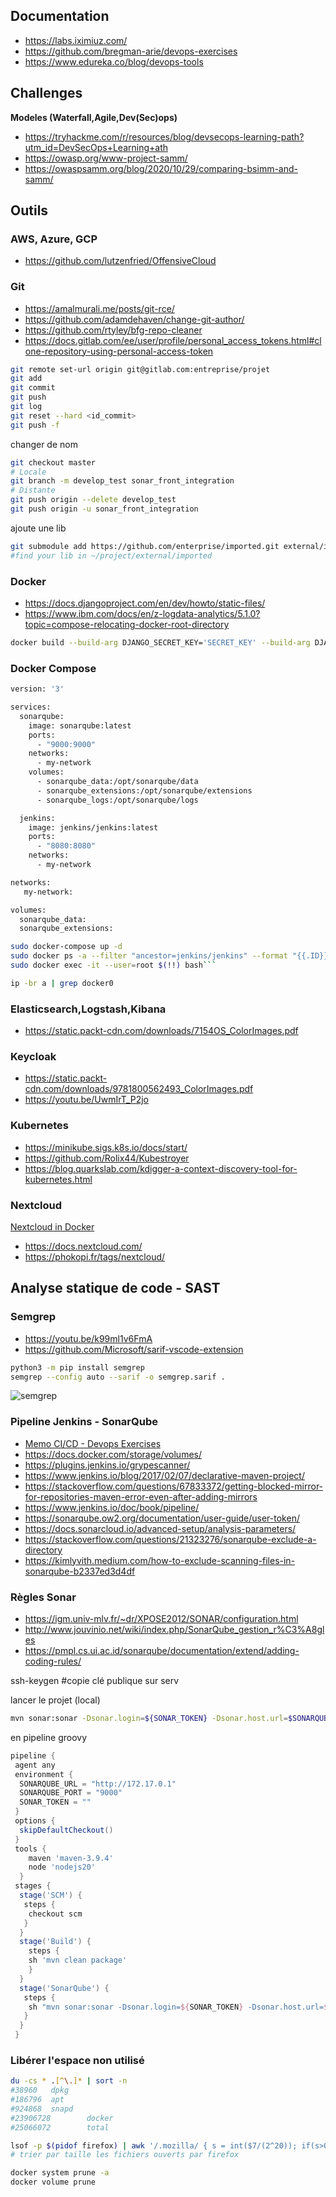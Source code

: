 ## Documentation

- https://labs.iximiuz.com/
- https://github.com/bregman-arie/devops-exercises
- https://www.edureka.co/blog/devops-tools

## Challenges

**Modeles (Waterfall,Agile,Dev(Sec)ops)**

- https://tryhackme.com/r/resources/blog/devsecops-learning-path?utm_id=DevSecOps+Learning+ath
- https://owasp.org/www-project-samm/
- https://owaspsamm.org/blog/2020/10/29/comparing-bsimm-and-samm/

## Outils

### AWS, Azure, GCP

- https://github.com/lutzenfried/OffensiveCloud

### Git

- https://amalmurali.me/posts/git-rce/
- https://github.com/adamdehaven/change-git-author/
- https://github.com/rtyley/bfg-repo-cleaner
- https://docs.gitlab.com/ee/user/profile/personal_access_tokens.html#clone-repository-using-personal-access-token

```bash
git remote set-url origin git@gitlab.com:entreprise/projet
git add
git commit
git push
git log
git reset --hard <id_commit>
git push -f
```

changer de nom
```bash
git checkout master
# Locale
git branch -m develop_test sonar_front_integration
# Distante
git push origin --delete develop_test
git push origin -u sonar_front_integration
```

ajoute une lib
```bash
git submodule add https://github.com/enterprise/imported.git external/imported
#find your lib in ~/project/external/imported
```

### Docker

- https://docs.djangoproject.com/en/dev/howto/static-files/
- https://www.ibm.com/docs/en/z-logdata-analytics/5.1.0?topic=compose-relocating-docker-root-directory

```bash
docker build --build-arg DJANGO_SECRET_KEY='SECRET_KEY' --build-arg DJANGO_DEBUG=False --build-arg DJANGO_ALLOWED_HOSTS=127.0.0.1,localhost -t chatbox . && docker run -p 80:80 chatbox
```

### Docker Compose

```bash
version: '3'

services:
  sonarqube:
    image: sonarqube:latest
    ports:
      - "9000:9000"
    networks:
      - my-network
    volumes:
      - sonarqube_data:/opt/sonarqube/data
      - sonarqube_extensions:/opt/sonarqube/extensions
      - sonarqube_logs:/opt/sonarqube/logs

  jenkins:
    image: jenkins/jenkins:latest
    ports:
      - "8080:8080"
    networks:
      - my-network

networks:
   my-network:

volumes:
  sonarqube_data:
  sonarqube_extensions:
```

```bash
sudo docker-compose up -d
sudo docker ps -a --filter "ancestor=jenkins/jenkins" --format "{{.ID}}"
sudo docker exec -it --user=root $(!!) bash```
```

```bash
ip -br a | grep docker0
```

### Elasticsearch,Logstash,Kibana

- https://static.packt-cdn.com/downloads/7154OS_ColorImages.pdf

### Keycloak

- https://static.packt-cdn.com/downloads/9781800562493_ColorImages.pdf
- https://youtu.be/UwmIrT_P2jo

### Kubernetes

- https://minikube.sigs.k8s.io/docs/start/
- https://github.com/Rolix44/Kubestroyer
- https://blog.quarkslab.com/kdigger-a-context-discovery-tool-for-kubernetes.html

### Nextcloud

[Nextcloud in Docker](./docker-compose.yml)

- https://docs.nextcloud.com/
- https://phokopi.fr/tags/nextcloud/

## Analyse statique de code - SAST

### Semgrep

- https://youtu.be/k99ml1v6FmA
- https://github.com/Microsoft/sarif-vscode-extension

```bash
python3 -m pip install semgrep
semgrep --config auto --sarif -o semgrep.sarif .
```

![semgrep](./images/semgrep.png)

### Pipeline Jenkins - SonarQube

- [Memo CI/CD - Devops Exercises](https://github.com/bregman-arie/devops-exercises/blob/master/topics/cicd/README.md)
- https://docs.docker.com/storage/volumes/
- https://plugins.jenkins.io/grypescanner/
- https://www.jenkins.io/blog/2017/02/07/declarative-maven-project/
- https://stackoverflow.com/questions/67833372/getting-blocked-mirror-for-repositories-maven-error-even-after-adding-mirrors
- https://www.jenkins.io/doc/book/pipeline/
- https://sonarqube.ow2.org/documentation/user-guide/user-token/
- https://docs.sonarcloud.io/advanced-setup/analysis-parameters/
- https://stackoverflow.com/questions/21323276/sonarqube-exclude-a-directory
- https://kimlyvith.medium.com/how-to-exclude-scanning-files-in-sonarqube-b2337ed3d4df

### Règles Sonar

- https://igm.univ-mlv.fr/~dr/XPOSE2012/SONAR/configuration.html
- http://www.jouvinio.net/wiki/index.php/SonarQube_gestion_r%C3%A8gles
- https://pmpl.cs.ui.ac.id/sonarqube/documentation/extend/adding-coding-rules/

ssh-keygen #copie clé publique sur serv

lancer le projet (local)

```bash
mvn sonar:sonar -Dsonar.login=${SONAR_TOKEN} -Dsonar.host.url=$SONARQUBE_URL:$SONARQUBE_PORT -Dsonar.sourceEncoding=UTF-8 -Dsonar.sources=./ -Dsonar.sources=src
```

en pipeline groovy

```groovy
pipeline {
 agent any
 environment {
  SONARQUBE_URL = "http://172.17.0.1"
  SONARQUBE_PORT = "9000"
  SONAR_TOKEN = ""
 }
 options {
  skipDefaultCheckout()
 }
 tools {
    maven 'maven-3.9.4'
    node 'nodejs20'
  }
 stages {
  stage('SCM') {
   steps {
    checkout scm
   }
  }
  stage('Build') {
    steps {
    sh 'mvn clean package'
    }
  }
  stage('SonarQube') {
   steps {
    sh "mvn sonar:sonar -Dsonar.login=${SONAR_TOKEN} -Dsonar.host.url=$SONARQUBE_URL:$SONARQUBE_PORT -Dsonar.sourceEncoding=UTF-8 -Dsonar.sources=./ -Dsonar.sources=src"
   }
  }
 }
```

### Libérer l'espace non utilisé

```bash
du -cs * .[^\.]* | sort -n
#38960   dpkg
#186796  apt
#924868  snapd
#23906728        docker
#25066072        total
```

```bash
lsof -p $(pidof firefox) | awk '/.mozilla/ { s = int($7/(2^20)); if(s>0) print (s)" MB -- "$9 | "sort -rn" }'
# trier par taille les fichiers ouverts par firefox
```

```bash
docker system prune -a
docker volume prune
```
